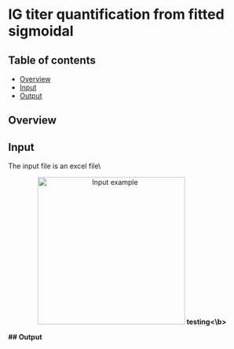 # IG titer quantification from fitted sigmoidal

## Table of contents
* [Overview](#Overview)
* [Input](#Input)
* [Output](#Output)

## Overview


## Input
The input file is an excel file\
<p align="center">
	<img src="https://github.com/gorkaLasso/Ig_titer_sigmoid_fit/blob/master/Images/input.png"
	width="300" title="Input example">
	<b>testing<\b><br>
</p>
## Output

